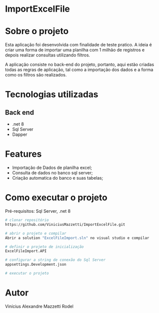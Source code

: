 # ImportExcelFile

# Sobre o projeto

Esta aplicação foi desenvolvida com finalidade de teste pratico. A ideia é criar uma forma de importar uma planilha com 1 milhão de registros e depois realizar consultas utilizando filtros.

A aplicação consiste no back-end do projeto, portanto, aqui estão criadas todas as regras de aplicação, tal como a importação dos dados e a forma como os filtros são realizados.

# Tecnologias utilizadas
## Back end
- .net 8
- Sql Server
- Dapper

# Features
- Importação de Dados de planilha excel;
- Consulta de dados no banco sql server;
- Criação automatica do banco e suas tabelas;

# Como executar o projeto

Pré-requisitos: Sql Server, .net 8

```bash
# clonar repositório
https://github.com/ViniciusMazzetti/ImportExcelFile.git

# abrir o projeto e compilar
Abrir a solution "ExcelFileImport.sln" no visual studio e compilar

# definir o projeto de inicialização
ExcelFileImport.API

# configurar a string de conexão do Sql Server
appsettings.Development.json

# executar o projeto
```

# Autor

Vinícius Alexandre Mazzetti Rodel